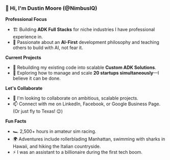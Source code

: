 ### 👋 Hi, I'm Dustin Moore (@NimbusIQ)

**Professional Focus**
- 🏗️ Building **ADK Full Stacks** for niche industries I have professional experience in.
- 🤖 Passionate about an **AI-First** development philosophy and teaching others to build with AI, not fear it.

**Current Projects**
- 🌱 Rebuilding my existing code into scalable **Custom ADK Solutions**.
- 🚀 Exploring how to manage and scale **20 startups simultaneously**—I believe it can be done.

**Let's Collaborate**
- 💞️ I'm looking to collaborate on ambitious, scalable projects.
- 📫 Connect with me on LinkedIn, Facebook, or Google Business Page. (Or just fly to Texas! 😉)

**Fun Facts**
- 🏎️ 2,500+ hours in amateur sim racing.
- 🌍 Adventures include rollerblading Manhattan, swimming with sharks in Hawaii, and hiking the Italian countryside.
- ⚡ I was an assistant to a billionaire during the first tech boom.

<!---
NimbusIQ/NimbusIQ is a ✨ special ✨ repository because its `README.md` (this file) appears on your GitHub profile.
You can click the Preview link to take a look at your changes.
--->
